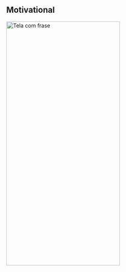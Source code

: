 ## Motivational

<p align="left">
  <img width="300" height="640" alt="Tela com frase" src="https://github.com/user-attachments/assets/9d280de2-eeb4-4bab-a3ea-f1ed542a3263" />
</p>

